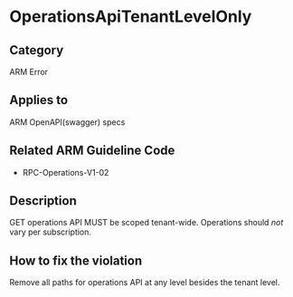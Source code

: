 # OperationsApiTenantLevelOnly

## Category

ARM Error

## Applies to

ARM OpenAPI(swagger) specs

## Related ARM Guideline Code

- RPC-Operations-V1-02

## Description

GET operations API MUST be scoped tenant-wide. Operations should _not_ vary per subscription.

## How to fix the violation

Remove all paths for operations API at any level besides the tenant level.
